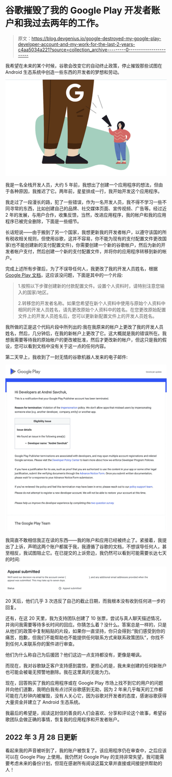 # 谷歌摧毁了我的 Google Play 开发者账户和我过去两年的工作。

> 原文：<https://blog.devgenius.io/google-destroyed-my-google-play-developer-account-and-my-work-for-the-last-2-years-c4aa5034a221?source=collection_archive---------0----------------------->

我希望在未来的某个时候，谷歌会改变它的自动终止政策，停止摧毁那些试图在 Android 生态系统中创造一些东西的开发者的梦想和劳动。

![](img/7eaa95ef6454939883b26b84812d0bab.png)

我是一名全栈开发人员，大约 5 年前，我想出了创建一个应用程序的想法，但由于各种原因，我推迟了它。两年前，星星排成一行，我开始开发这个应用程序。

我走过了一段漫长的路，犯了一些错误，作为一名开发人员，我不得不学习一些不同寻常的东西，比如创建自己的品牌、社交媒体页面、宣传视频、广告等。经过近 2 年的发展，与用户合作，收集反馈，当然，改进应用程序，我的帐户和我的应用程序已被完全删除，下面是一些细节。

长话短说——由于搬到了另一个国家，我想更新我的开发者帐户，以遵守该国的所有税收相关规则，但使用谷歌，这并不容易，你不能为现有的支付配置文件更改国家(也不能创建新的支付配置文件)，你需要创建一个新的谷歌帐户，然后为新的开发者帐户支付，然后创建一个新的支付配置文件，并将你的应用程序转移到新的帐户。

完成上述所有步骤后，为了不误导任何人，我更改了我的开发人员姓名，根据 [Google Play 文档](https://support.google.com/paymentscenter/answer/9037880?hl=en)，这应该没问题，下面是其中的一个片段:

> 1.按照以下步骤创建新的付款配置文件。设置个人资料时，请特别注意您输入的国家/地区。
> 
> 2.转移您的开发者名称。如果您希望在新个人资料中使用与原始个人资料中相同的开发人员姓名，请先更改原始个人资料中的姓名。在您更改原始配置文件上的开发人员姓名后，您可以更新新配置文件上的开发人员姓名。

我所做的正是这个代码片段中所列出的:我在我原来的帐户上更改了我的开发人员姓名，然后，几分钟后，在我的新帐户上更改了它。这大概就是我的错误所在。我想我需要等待我的原始帐户的更改被批准，然后才更改新的帐户，但这只是我的假设，您可以看到文档中没有关于这一点的任何内容。

第二天早上，我收到了一封无情的谷歌机器人发来的电子邮件:

![](img/2165653644b0d5267d5a298e71aaf466.png)

我简直不敢相信我正在读的东西——我的账户和应用已经被终止了。紧接着，我提出了上诉，声明这两个账户都属于我，我遵循了谷歌的文档，不想误导任何人，甚至相反，我试图阻止它。在已提交的上诉旁边，我仍然可以看到可能需要长达七天的时间:

![](img/e4a74abcb5d69ba08002995733675d78.png)

20 天后，他们几乎 3 次违反了自己的截止日期，而我根本没有收到任何进一步的回复。

还有，在这 20 天里，我为支持团队创建了 10 张票，尝试与真人聊天描述情况，并询问我需要等待多长时间的回应。你猜怎么着？没什么。答案总是一样的，只是从他们的政策中复制粘贴的片段，如果你一直坚持，你只会得到:“我们感受到你的痛苦，抱歉，但我们不能帮助也不能提供任何联系方式来联系政策团队”，你找不到任何人来联系你的案件进行审查。

他们为什么称自己为后援团？他们这边一点支持都没有，更像是嘲讽。

而现在，我对谷歌缺乏客户支持感到震惊，更担心的是，我未来创建的任何新账户也可能会被毫无预警地删除。我在这里真的无能为力。

现在，回答购买了我的应用程序或在 Google Play 市场上找不到它的用户的问题并向他们道歉，我明白我有点讨厌谷歌感到无助，因为 2 年来几乎每天的工作都可能在几秒钟内被摧毁，没有人关心它，因为谷歌对开发者的态度，感谢谷歌获得大量资金并建立了 Android 生态系统。

我最后的希望是，阅读这封信的善良的人们会喜欢、分享和评论这个故事，希望谷歌团队会做正确的事情，恢复我的应用程序和开发者账户。

## 2022 年 3 月 28 日更新

看起来我的声音被听到了，我的账户被恢复了。该应用程序仍在审查中，之后应该可以在 Google Play 上使用。我仍然对 Google Play 的支持非常失望，我可能需要考虑未来的备份计划，但现在感谢所有阅读这篇文章并直接或间接提供帮助的人！